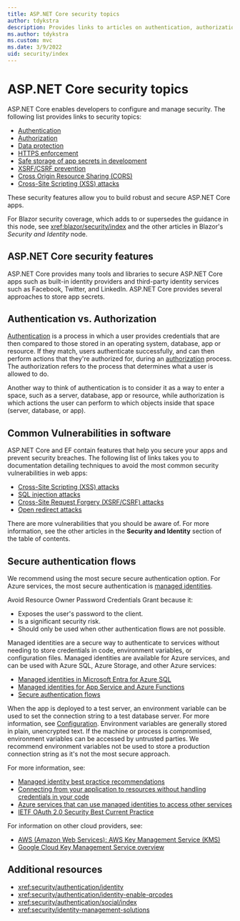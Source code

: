 ```yaml
---
title: ASP.NET Core security topics
author: tdykstra
description: Provides links to articles on authentication, authorization, and security in ASP.NET Core.
ms.author: tdykstra
ms.custom: mvc
ms.date: 3/9/2022
uid: security/index
---
```

# ASP.NET Core security topics

ASP.NET Core enables developers to configure and manage security. The following list provides links to security topics:

* [Authentication](xref:security/authentication/index)
* [Authorization](xref:security/authorization/introduction)
* [Data protection](xref:security/data-protection/introduction)
* [HTTPS enforcement](xref:security/enforcing-ssl)
* [Safe storage of app secrets in development](xref:security/app-secrets)
* [XSRF/CSRF prevention](xref:security/anti-request-forgery)
* [Cross Origin Resource Sharing (CORS)](xref:security/cors)
* [Cross-Site Scripting (XSS) attacks](xref:security/cross-site-scripting)

These security features allow you to build robust and secure ASP.NET Core apps.

For Blazor security coverage, which adds to or supersedes the guidance in this node, see <xref:blazor/security/index> and the other articles in Blazor's *Security and Identity* node.

## ASP.NET Core security features

ASP.NET Core provides many tools and libraries to secure ASP.NET Core apps such as built-in identity providers and third-party identity services such as Facebook, Twitter, and LinkedIn. ASP.NET Core provides several approaches to store app secrets.

## Authentication vs. Authorization

[Authentication](xref:security/authentication/index) is a process in which a user provides credentials that are then compared to those stored in an operating system, database, app or resource. If they match, users authenticate successfully, and can then perform actions that they're authorized for, during an [authorization](xref:security/authorization/introduction) process. The authorization refers to the process that determines what a user is allowed to do.

Another way to think of authentication is to consider it as a way to enter a space, such as a server, database, app or resource, while authorization is which actions the user can perform to which objects inside that space (server, database, or app).

## Common Vulnerabilities in software

ASP.NET Core and EF contain features that help you secure your apps and prevent security breaches. The following list of links takes you to documentation detailing techniques to avoid the most common security vulnerabilities in web apps:

* [Cross-Site Scripting (XSS) attacks](xref:security/cross-site-scripting)
* [SQL injection attacks](/ef/core/querying/raw-sql)
* [Cross-Site Request Forgery (XSRF/CSRF) attacks](xref:security/anti-request-forgery)
* [Open redirect attacks](xref:security/preventing-open-redirects)

There are more vulnerabilities that you should be aware of. For more information, see the other articles in the **Security and Identity** section of the table of contents.

## Secure authentication flows

We recommend using the most secure secure authentication option. For Azure services, the most secure authentication is [managed identities](/entra/identity/managed-identities-azure-resources/overview).

Avoid Resource Owner Password Credentials Grant because it:

* Exposes the user's password to the client.
* Is a significant security risk.
* Should only be used when other authentication flows are not possible.

Managed identities are a secure way to authenticate to services without needing to store credentials in code, environment variables, or configuration files. Managed identities are available for Azure services, and can be used with Azure SQL, Azure Storage, and other Azure services:

* [Managed identities in Microsoft Entra for Azure SQL](/azure/azure-sql/database/authentication-azure-ad-user-assigned-managed-identity)
* [Managed identities for App Service and Azure Functions](/azure/app-service/overview-managed-identity)
* [Secure authentication flows](/entra/identity-platform/authentication-flows-app-scenarios#web-app-that-signs-in-a-user)

When the app is deployed to a test server, an environment variable can be used to set the connection string to a test database server. For more information, see [Configuration](xref:fundamentals/configuration/index). Environment variables are generally stored in plain, unencrypted text. If the machine or process is compromised, environment variables can be accessed by untrusted parties. We recommend environment variables not be used to store a production connection string as it's not the most secure approach. 

For more information, see:

* [Managed identity best practice recommendations](/entra/identity/managed-identities-azure-resources/managed-identity-best-practice-recommendations)
* [Connecting from your application to resources without handling credentials in your code](/entra/identity/managed-identities-azure-resources/overview-for-developers?tabs=portal%2Cdotnet)
* [Azure services that can use managed identities to access other services](/entra/identity/managed-identities-azure-resources/managed-identities-status)
* [IETF OAuth 2.0 Security Best Current Practice](https://datatracker.ietf.org/doc/html/draft-ietf-oauth-security-topics#section-2.4)

For information on other cloud providers, see:

* [AWS (Amazon Web Services): AWS Key Management Service (KMS)](https://aws.amazon.com/kms/)
* [Google Cloud Key Management Service overview](https://cloud.google.com/kms/docs/key-management-service)

## Additional resources

* <xref:security/authentication/identity>
* <xref:security/authentication/identity-enable-qrcodes>
* <xref:security/authentication/social/index> 
* <xref:security/identity-management-solutions>
